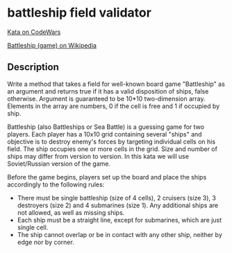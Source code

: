 # battleship field validator

[Kata on CodeWars](https://www.codewars.com/kata/52bb6539a4cf1b12d90005b7/train/python)

[Battleship (game) on Wikipedia](https://en.wikipedia.org/wiki/Battleship_(game))

## Description

Write a method that takes a field for well-known board game
"Battleship" as an argument and returns true if it has a valid
disposition of ships, false otherwise. Argument is guaranteed
to be 10*10 two-dimension array. Elements in the array are numbers,
0 if the cell is free and 1 if occupied by ship.

Battleship (also Battleships or Sea Battle) is a guessing game for
two players. Each player has a 10x10 grid containing several "ships"
and objective is to destroy enemy's forces by targeting individual
cells on his field. The ship occupies one or more cells in the grid.
Size and number of ships may differ from version to version.
In this kata we will use Soviet/Russian version of the game.

Before the game begins, players set up the board and place the
ships accordingly to the following rules:

* There must be single battleship (size of 4 cells), 2 cruisers (size 3),
    3 destroyers (size 2) and 4 submarines (size 1). Any additional ships
    are not allowed, as well as missing ships.
* Each ship must be a straight line, except for submarines, which are just
    single cell.
* The ship cannot overlap or be in contact with any other ship, neither by
    edge nor by corner.
